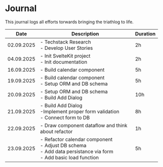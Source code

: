 # Journal
This journal logs all efforts torwards bringing the triathlog to life.

| Date|Description|Duration|
|-----|-----------|----------|
|02.09.2025| - Techstack Research <br /> - Develop User Stories | 2h
|04.09.2025| - Init SvelteKit project <br /> - Init documentation | 2h
|16.09.2025| - Build calendar component | 5h
|19.09.2025| - Build calendar component <br /> - Setup ORM and DB schema | 5h
|20.09.2025| - Setup ORM and DB schema <br /> - Build Add Dialog | 10h
|21.09.2025| - Build Add Dialog <br /> -Implement proper form validation <br /> - Connect form to DB | 8h
|22.09.2025| - Draw component dataflow and think about refactor | 1h
|23.09.2025| - Refactor calendar component <br /> - Adjust DB schema <br /> - Add data persistance via form <br /> - Add basic load function | 5h